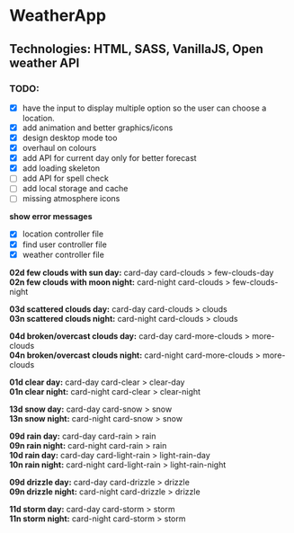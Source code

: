 # WeatherApp

## Technologies: HTML, SASS, VanillaJS, Open weather API

### TODO:

- [x] have the input to display multiple option so the user can choose a location.
- [x] add animation and better graphics/icons
- [x] design desktop mode too
- [x] overhaul on colours
- [x] add API for current day only for better forecast
- [x] add loading skeleton
- [ ] add API for spell check
- [ ] add local storage and cache
- [ ] missing atmosphere icons

**show error messages**

- [x] location controller file
- [x] find user controller file
- [x] weather controller file

**02d few clouds with sun day:** card-day card-clouds > few-clouds-day<br/>
**02n few clouds with moon night:** card-night card-clouds > few-clouds-night<br/>

**03d scattered clouds day:** card-day card-clouds > clouds<br/>
**03n scattered clouds night:** card-night card-clouds > clouds<br/>

**04d broken/overcast clouds day:** card-day card-more-clouds > more-clouds<br/>
**04n broken/overcast clouds night:** card-night card-more-clouds > more-clouds<br/>

**01d clear day:** card-day card-clear > clear-day<br/>
**01n clear night:** card-night card-clear > clear-night<br/>

**13d snow day:** card-day card-snow > snow<br/>
**13n snow night:** card-night card-snow > snow<br/>

**09d rain day:** card-day card-rain > rain<br/>
**09n rain night:** card-night card-rain > rain<br/>
**10d rain day:** card-day card-light-rain > light-rain-day<br/>
**10n rain night:** card-night card-light-rain > light-rain-night<br/>

**09d drizzle day:** card-day card-drizzle > drizzle<br/>
**09n drizzle night:** card-night card-drizzle > drizzle<br/>

**11d storm day:** card-day card-storm > storm<br/>
**11n storm night:** card-night card-storm > storm<br/>
